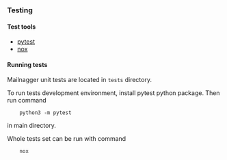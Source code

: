 
### Testing


#### Test tools

* [pytest](https://docs.pytest.org/en/stable/)
* [nox](https://github.com/wntrblm/nox)


#### Running tests

Mailnagger unit tests are located in `tests` directory.

To run tests development environment, install pytest python package.
Then run command
```
    python3 -m pytest
```
in main directory.

Whole tests set can be run with command 
```
    nox
```

